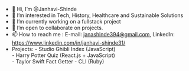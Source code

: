 - 👋 Hi, I’m @Janhavi-Shinde
- 👀 I’m interested in Tech, History, Healthcare and Sustainable Solutions
- 🌱 I’m currently working on a fullstack project
- 💞️ I’m open to collaborate on projects.
- 📫 How to reach me :
      E-mail: janashinde394@gmail.com,
      LinkedIn: https://www.linkedin.com/in/janhavi-shinde31/
- Projects: 
      - Studio Ghibli Index (JavaScript) <br />
      - Harry Potter Quiz (React.js + JavaScript) <br />
      - Taylor Swift Fact Getter - CLI (Ruby) <br />
      
     

<!---
Janhavi-Shinde/Janhavi-Shinde is a ✨ special ✨ repository because its `README.md` (this file) appears on your GitHub profile.
You can click the Preview link to take a look at your changes.
--->
